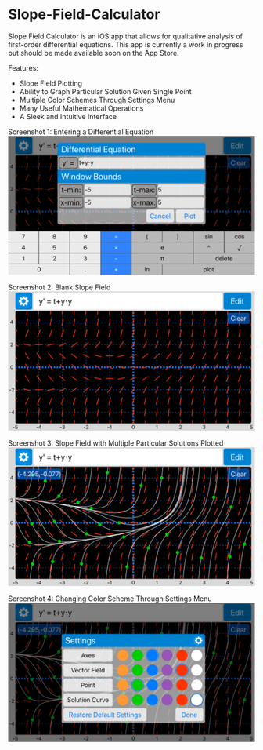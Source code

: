 # Slope-Field-Calculator
Slope Field Calculator is an iOS app that allows for qualitative analysis of first-order differential equations. This app is currently a work in progress but should be made available soon on the App Store.

Features:

- Slope Field Plotting 
- Ability to Graph Particular Solution Given Single Point
- Multiple Color Schemes Through Settings Menu
- Many Useful Mathematical Operations
- A Sleek and Intuitive Interface

Screenshot 1: Entering a Differential Equation
![Screenshot 1](https://github.com/bbm8/Slope-Field-Calculator/blob/master/AppScreenshots/Screenshot%201.png)

Screenshot 2: Blank Slope Field
![Screenshot 2](https://github.com/bbm8/Slope-Field-Calculator/blob/master/AppScreenshots/Screenshot%202.png)

Screenshot 3: Slope Field with Multiple Particular Solutions Plotted
![Screenshot 3](https://github.com/bbm8/Slope-Field-Calculator/blob/master/AppScreenshots/Screenshot%203.png)

Screenshot 4: Changing Color Scheme Through Settings Menu
![Screenshot 4](https://github.com/bbm8/Slope-Field-Calculator/blob/master/AppScreenshots/Screenshot%204.png)
